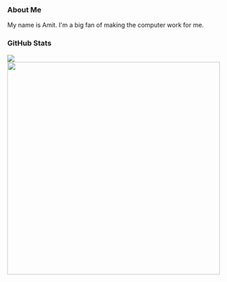 ### About Me
My name is Amit.
I'm a big fan of making the computer work for me.

### GitHub Stats

<a href="https://github.com/anuraghazra/github-readme-stats">
  <img align="center" src="https://github-readme-stats.vercel.app/api/top-langs/?username=AmitHalpert
&layout=compact&theme=material-palenight&langs_count=8&hide=" >
</a>
<a href="https://github.com/anuraghazra/github-readme-stats">
  <img align="center" width=485 src="https://github-readme-stats.vercel.app/api?username=AmitHalpert
&theme=material-palenight&count_private=true&show_icons=true" />
</a>
